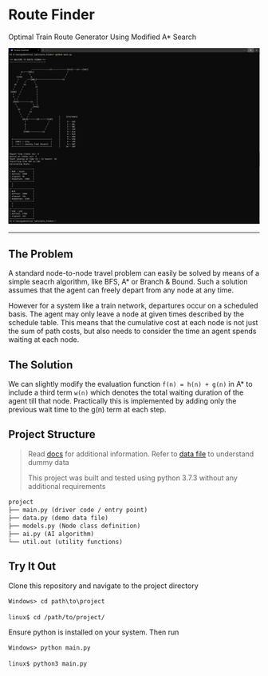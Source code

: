 # Route Finder

Optimal Train Route Generator Using Modified A* Search

![Demo](./docs/demo.png)

***

## The Problem

A standard node-to-node travel problem can easily be solved by means of a simple seacrh algorithm, like BFS, A* or Branch & Bound. Such a solution assumes that the agent can freely depart from any node at any time.

However for a system like a train network, departures occur on a scheduled basis. The agent may only leave a node at given times described by the schedule table. This means that the cumulative cost at each node is not just the sum of path costs, but also needs to consider the time an agent spends waiting at each node.

## The Solution

We can slightly modify the evaluation function `f(n) = h(n) + g(n)` in A* to include a third term `w(n)` which denotes the total waiting duration of the agent till that node. Practically this is implemented by adding only the previous wait time to the g(n) term at each step.

## Project Structure

> Read [docs](./docs/docs.md) for additional information. Refer to [data file](./data.py) to understand dummy data
>
> This project was built and tested using python 3.7.3 without any additional requirements
```
project
├── main.py (driver code / entry point)
├── data.py (demo data file)
├── models.py (Node class definition)
├── ai.py (AI algorithm)
└── util.out (utility functions)
```

## Try It Out


Clone this repository and navigate to the project directory
```
Windows> cd path\to\project

linux$ cd /path/to/project/
```

Ensure python is installed on your system. Then run
```
Windows> python main.py

linux$ python3 main.py
```